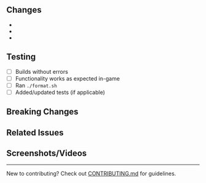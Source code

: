 <!-- **IMPORTANT**: Your PR title should follow [Conventional Commits](https://www.conventionalcommits.org/) format for automated releases to work properly: -->
<!--  -->
## Changes
<!-- What does this PR do? List specific changes and their impact. -->
- 
- 
- 

## Testing
- [ ] Builds without errors
- [ ] Functionality works as expected in-game
- [ ] Ran `./format.sh`
- [ ] Added/updated tests (if applicable)

## Breaking Changes
<!-- If this is a breaking change, describe what changes for users -->

## Related Issues
<!-- Link any related issues: Fixes #123, Relates to #456 -->

## Screenshots/Videos
<!-- If applicable, show the changes in action -->

---

New to contributing? Check out [CONTRIBUTING.md](../CONTRIBUTING.md) for guidelines.
